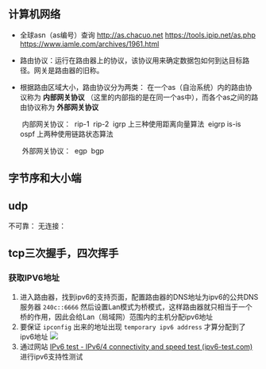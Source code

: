 ## 计算机网络

- 全球asn（as编号）查询	
  http://as.chacuo.net
  https://tools.ipip.net/as.php
  https://www.iamle.com/archives/1961.html

- 路由协议：运行在路由器上的协议，该协议用来确定数据包如何到达目标路径。网关是路由器的旧称。

- 根据路由区域大小，路由协议分为两类：
  在一个as（自治系统）内的路由协议称为   **内部网关协议**  （这里的内部指的是在同一个as中），而各个as之间的路由协议称为   **外部网关协议**

  ​	内部网关协议：
     ​	rip-1
     ​	rip-2
     ​	igrp		上三种使用距离向量算法
     ​	eigrp
     ​	is-is
     ​	ospf		上两种使用链路状态算法

  ​	外部网关协议：
     ​	egp
     ​	bgp


## 字节序和大小端

## udp
不可靠：
无连接：

## tcp三次握手，四次挥手




### 获取IPV6地址

1. 进入路由器，找到ipv6的支持页面，配置路由器的DNS地址为ipv6的公共DNS服务器 `240c::6666` 然后设置Lan模式为桥模式，这样路由器就只相当于一个桥的作用，因此会给Lan（局域网）范围内的主机分配ipv6地址
2. 要保证 `ipconfig` 出来的地址出现 `temporary ipv6 address` 才算分配到了ipv6地址
![](/images/ipv6.png)
3. 通过网站 [IPv6 test - IPv6/4 connectivity and speed test (ipv6-test.com)](https://ipv6-test.com/) 进行ipv6支持性测试



